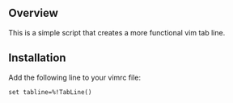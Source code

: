 Overview
--------

This is a simple script that creates a more functional vim tab line.

Installation
------------

Add the following line to your vimrc file:

```
set tabline=%!TabLine()
```
